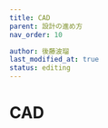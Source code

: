 ```yaml
---
title: CAD
parent: 設計の進め方
nav_order: 10

author: 後藤波瑠
last_modified_at: true
status: editing
---
```


# **CAD**